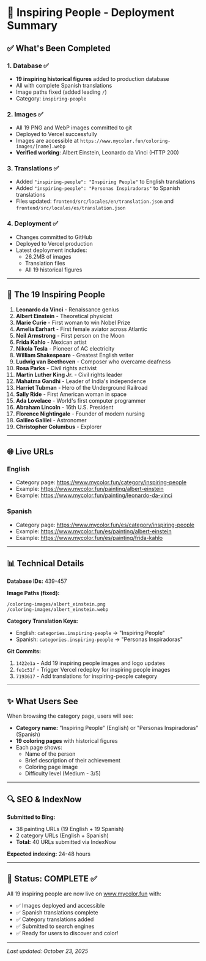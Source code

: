 # 🌟 Inspiring People - Deployment Summary

## ✅ What's Been Completed

### 1. Database ✅
- **19 inspiring historical figures** added to production database
- All with complete Spanish translations
- Image paths fixed (added leading `/`)
- Category: `inspiring-people`

### 2. Images ✅  
- All 19 PNG and WebP images committed to git
- Deployed to Vercel successfully
- Images are accessible at `https://www.mycolor.fun/coloring-images/[name].webp`
- **Verified working**: Albert Einstein, Leonardo da Vinci (HTTP 200)

### 3. Translations ✅
- Added `"inspiring-people": "Inspiring People"` to English translations
- Added `"inspiring-people": "Personas Inspiradoras"` to Spanish translations
- Files updated: `frontend/src/locales/en/translation.json` and `frontend/src/locales/es/translation.json`

### 4. Deployment ✅
- Changes committed to GitHub
- Deployed to Vercel production
- Latest deployment includes:
  - 26.2MB of images
  - Translation files
  - All 19 historical figures

---

## 🎨 The 19 Inspiring People

1. **Leonardo da Vinci** - Renaissance genius
2. **Albert Einstein** - Theoretical physicist  
3. **Marie Curie** - First woman to win Nobel Prize
4. **Amelia Earhart** - First female aviator across Atlantic
5. **Neil Armstrong** - First person on the Moon
6. **Frida Kahlo** - Mexican artist
7. **Nikola Tesla** - Pioneer of AC electricity
8. **William Shakespeare** - Greatest English writer
9. **Ludwig van Beethoven** - Composer who overcame deafness
10. **Rosa Parks** - Civil rights activist
11. **Martin Luther King Jr.** - Civil rights leader
12. **Mahatma Gandhi** - Leader of India's independence
13. **Harriet Tubman** - Hero of the Underground Railroad
14. **Sally Ride** - First American woman in space
15. **Ada Lovelace** - World's first computer programmer
16. **Abraham Lincoln** - 16th U.S. President
17. **Florence Nightingale** - Founder of modern nursing
18. **Galileo Galilei** - Astronomer
19. **Christopher Columbus** - Explorer

---

## 🌐 Live URLs

### English
- Category page: https://www.mycolor.fun/category/inspiring-people
- Example: https://www.mycolor.fun/painting/albert-einstein
- Example: https://www.mycolor.fun/painting/leonardo-da-vinci

### Spanish  
- Category page: https://www.mycolor.fun/es/category/inspiring-people
- Example: https://www.mycolor.fun/es/painting/albert-einstein
- Example: https://www.mycolor.fun/es/painting/frida-kahlo

---

## 📊 Technical Details

**Database IDs:** 439-457

**Image Paths (fixed):**
```
/coloring-images/albert_einstein.png
/coloring-images/albert_einstein.webp
```

**Category Translation Keys:**
- English: `categories.inspiring-people` → "Inspiring People"
- Spanish: `categories.inspiring-people` → "Personas Inspiradoras"

**Git Commits:**
1. `1422e1a` - Add 19 inspiring people images and logo updates
2. `fe1c51f` - Trigger Vercel redeploy for inspiring people images
3. `7193617` - Add translations for inspiring-people category

---

## ✨ What Users See

When browsing the category page, users will see:
- **Category name:** "Inspiring People" (English) or "Personas Inspiradoras" (Spanish)
- **19 coloring pages** with historical figures
- Each page shows:
  - Name of the person
  - Brief description of their achievement
  - Coloring page image
  - Difficulty level (Medium - 3/5)

---

## 🔍 SEO & IndexNow

**Submitted to Bing:**
- 38 painting URLs (19 English + 19 Spanish)
- 2 category URLs (English + Spanish)
- **Total:** 40 URLs submitted via IndexNow

**Expected indexing:** 24-48 hours

---

## 🎉 Status: COMPLETE ✅

All 19 inspiring people are now live on www.mycolor.fun with:
- ✅ Images deployed and accessible
- ✅ Spanish translations complete
- ✅ Category translations added
- ✅ Submitted to search engines
- ✅ Ready for users to discover and color!

---

*Last updated: October 23, 2025*




